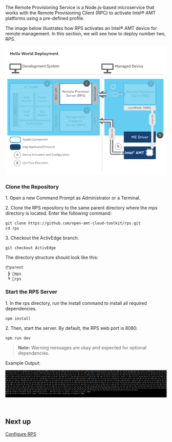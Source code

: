 The Remote Provisioning Service is a Node.js-based microservice that works with the Remote Provisioning Client (RPC) to activate Intel&reg; AMT platforms using a pre-defined profile.

The image below illustrates how RPS activates an Intel&reg; AMT device for remote management. In this section, we will see how to deploy number two, RPS.

[![RPS](../assets/images/RPS_Overview.png)](../assets/images/RPS_Overview.png)

### Clone the Repository

1\. Open a new Command Prompt as Administrator or a Terminal.

2\. Clone the RPS repository to the same parent directory where the mps directory is located. Enter the following command:

```
git clone https://github.com/open-amt-cloud-toolkit/rps.git
cd rps
```

3\. Checkout the ActivEdge branch.

```
git checkout ActivEdge
```

The directory structure should look like this:
    
```
📦parent
 ┣ 📂mps
 ┗ 📂rps
```

### Start the RPS Server

1\. In the rps directory, run the install command to install all required dependencies. 

```
npm install
```

2\. Then, start the server. By default, the RPS web port is 8080.

```
npm run dev
```

>**Note:** Warning messages are okay and expected for optional dependencies.

Example Output:

[![RPS Output](../assets/images/RPS_npmrundev.png)](../assets/images/npmrundev.png)

<br>

## Next up
[Configure RPS](../General/configureRPS.md)
